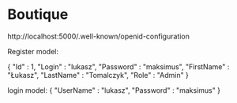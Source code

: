 # Boutique
http://localhost:5000/.well-known/openid-configuration

Register model:

 {
 	"Id" : 1,
 	"Login" : "lukasz",
    "Password" : "maksimus",
    "FirstName" : "Łukasz",
    "LastName" : "Tomalczyk",
    "Role" : "Admin"
 }     
 
 login model:
  {
 	"UserName" : "lukasz",
    "Password" : "maksimus"
 }     
 
